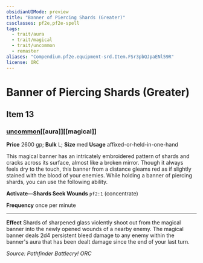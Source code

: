 ```yaml
---
obsidianUIMode: preview
title: "Banner of Piercing Shards (Greater)"
cssclasses: pf2e,pf2e-spell
tags:
  - trait/aura
  - trait/magical
  - trait/uncommon
  - remaster
aliases: "Compendium.pf2e.equipment-srd.Item.FSr3pbQJpaENl59R"
license: ORC
---
```

# Banner of Piercing Shards (Greater)
## Item 13
### [uncommon](uncommon "Uncommon Rarity Trait")[[aura]][[magical]]


**Price** 2600 gp; 
**Bulk** L; **Size** med
**Usage** affixed-or-held-in-one-hand

This magical banner has an intricately embroidered pattern of shards and cracks across its surface, almost like a broken mirror. Though it always feels dry to the touch, this banner from a distance gleams red as if slightly stained with the blood of your enemies. While holding a banner of piercing shards, you can use the following ability.

**Activate—Shards Seek Wounds** `pf2:1` (concentrate)

**Frequency** once per minute

* * *

**Effect** Shards of sharpened glass violently shoot out from the magical banner into the newly opened wounds of a nearby enemy. The magical banner deals 2d4 persistent bleed damage to any enemy within the banner's aura that has been dealt damage since the end of your last turn.

*Source: Pathfinder Battlecry!*
*ORC*